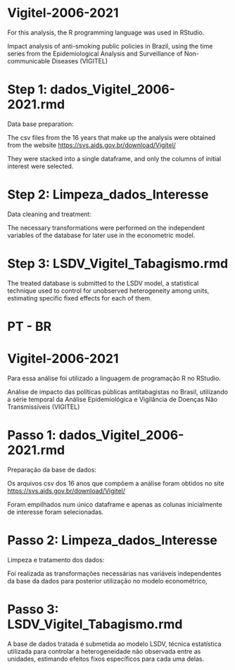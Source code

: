 # Vigitel-2006-2021

For this analysis, the R programming language was used in RStudio.

Impact analysis of anti-smoking public policies in Brazil, using the time series from the Epidemiological Analysis and Surveillance of Non-communicable Diseases (VIGITEL)

# Step 1: dados_Vigitel_2006-2021.rmd

Data base preparation:

The csv files from the 16 years that make up the analysis were obtained from the website https://svs.aids.gov.br/download/Vigitel/

They were stacked into a single dataframe, and only the columns of initial interest were selected.

# Step 2: Limpeza_dados_Interesse

Data cleaning and treatment:

The necessary transformations were performed on the independent variables of the database for later use in the econometric model.

# Step 3: LSDV_Vigitel_Tabagismo.rmd

The treated database is submitted to the LSDV model, a statistical technique used to control for unobserved heterogeneity among units, estimating specific fixed effects for each of them.

# PT - BR

# Vigitel-2006-2021

Para essa análise foi utilizado a linguagem de programação R no RStudio.

Análise de impacto das políticas públicas antitabagistas no Brasil, utilizando a série temporal da Análise Epidemiológica e Vigilância de Doenças Não Transmissíveis (VIGITEL)

# Passo 1: dados_Vigitel_2006-2021.rmd

Preparação da base de dados:

 Os arquivos csv dos 16 anos que compõem a análise foram obtidos no site https://svs.aids.gov.br/download/Vigitel/

 Foram empilhados num único dataframe e apenas as colunas inicialmente de interesse foram selecionadas.

 # Passo 2: Limpeza_dados_Interesse

 Limpeza e tratamento dos dados:

 Foi realizada as transformações necessárias nas variáveis independentes da base da dados para posterior utilização no modelo econométrico,

 # Passo 3: LSDV_Vigitel_Tabagismo.rmd

 A base de dados tratada é submetida ao modelo LSDV, técnica estatística utilizada para controlar a heterogeneidade não observada entre as unidades, estimando efeitos fixos específicos para cada uma delas.
